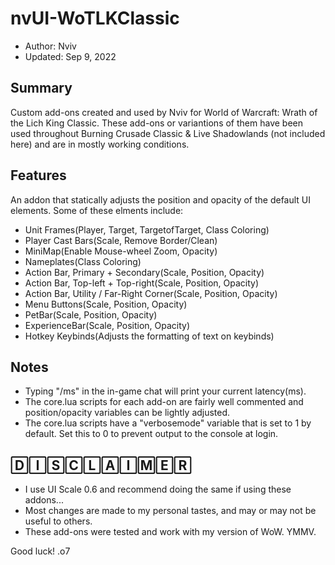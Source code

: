 # nvUI-WoTLKClassic  
- Author: Nviv    
- Updated: Sep 9, 2022

## Summary
Custom add-ons created and used by Nviv for World of Warcraft: Wrath of the Lich King Classic. These add-ons or variantions of them have been used throughout Burning Crusade Classic & Live Shadowlands (not included here) and are in mostly working conditions.

## Features
An addon that statically adjusts the position and opacity of the default UI elements. Some of these elments include:  
- Unit Frames(Player, Target, TargetofTarget, Class Coloring)
- Player Cast Bars(Scale, Remove Border/Clean)
- MiniMap(Enable Mouse-wheel Zoom, Opacity)
- Nameplates(Class Coloring)
- Action Bar, Primary + Secondary(Scale, Position, Opacity)
- Action Bar, Top-left + Top-right(Scale, Position, Opacity)
- Action Bar, Utility / Far-Right Corner(Scale, Position, Opacity)
- Menu Buttons(Scale, Position, Opacity)
- PetBar(Scale, Position, Opacity)
- ExperienceBar(Scale, Position, Opacity)
- Hotkey Keybinds(Adjusts the formatting of text on keybinds)

## Notes
- Typing "/ms" in the in-game chat will print your current latency(ms).
- The core.lua scripts for each add-on are fairly well commented and position/opacity variables can be lightly adjusted.
- The core.lua scripts have a "verbosemode" variable that is set to 1 by default. Set this to 0 to prevent output to the console at login.
    
## 🄳🄸🅂🄲🄻🄰🄸🄼🄴🅁 
- I use UI Scale 0.6 and recommend doing the same if using these addons...
- Most changes are made to my personal tastes, and may or may not be useful to others.
- These add-ons were tested and work with my version of WoW. YMMV.

Good luck! .o7
